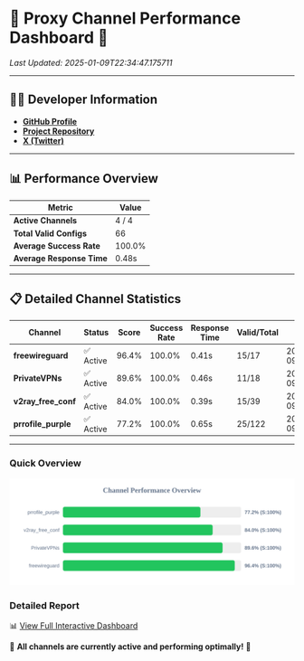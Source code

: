 # 🌟 Proxy Channel Performance Dashboard 🌟

_Last Updated: 2025-01-09T22:34:47.175711_

---

## 👩‍💻 Developer Information

- **[GitHub Profile](https://github.com/4n0nymou3)**  
- **[Project Repository](https://github.com/4n0nymou3/multi-proxy-config-fetcher)**  
- **[X (Twitter)](https://x.com/4n0nymou3)**  

---

## 📊 Performance Overview

| Metric                | Value       |
|-----------------------|-------------|
| **Active Channels**   | 4 / 4       |
| **Total Valid Configs** | 66          |
| **Average Success Rate** | 100.0%      |
| **Average Response Time** | 0.48s       |

---

## 📋 Detailed Channel Statistics

| Channel          | Status     | Score  | Success Rate | Response Time | Valid/Total | Last Success               |
|------------------|------------|--------|--------------|---------------|-------------|----------------------------|
| **freewireguard**  | ✅ Active  | 96.4%  | 100.0% | 0.41s         | 15/17       | 2025-01-09T22:34:47.173544 |
| **PrivateVPNs**  | ✅ Active  | 89.6%  | 100.0% | 0.46s         | 11/18       | 2025-01-09T22:34:46.734834 |
| **v2ray_free_conf**  | ✅ Active  | 84.0%  | 100.0% | 0.39s         | 15/39       | 2025-01-09T22:34:46.242968 |
| **prrofile_purple**  | ✅ Active  | 77.2%  | 100.0% | 0.65s         | 25/122       | 2025-01-09T22:34:45.809381 |

---

### Quick Overview
<div align="center">
  <a href="https://raw.githubusercontent.com/nullluser/NullRepo/refs/heads/main/assets/channel_stats_chart.svg">
    <img src="https://raw.githubusercontent.com/nullluser/NullRepo/refs/heads/main/assets/channel_stats_chart.svg" alt="Source Performance Statistics" width="800">
  </a>
</div>

### Detailed Report
📊 [View Full Interactive Dashboard](https://htmlpreview.github.io/?https://github.com/nullluser/NullRepo/blob/main/assets/performance_report.html)

🎉 **All channels are currently active and performing optimally!** 🎉
